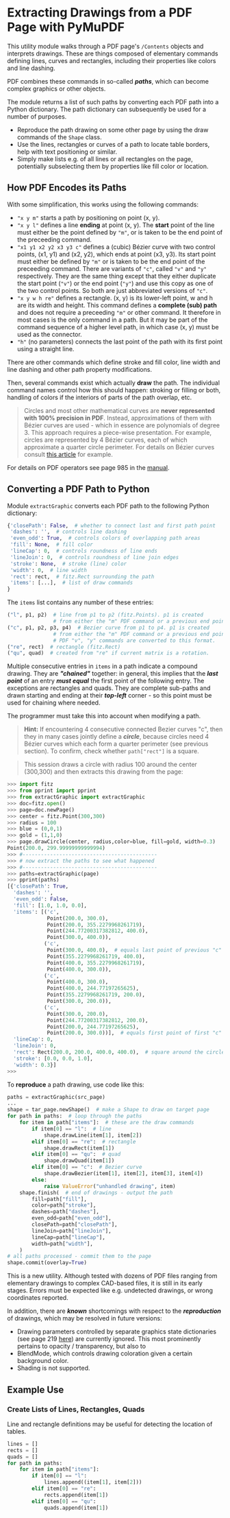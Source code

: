 # Extracting Drawings from a PDF Page with PyMuPDF
This utility module walks through a PDF page's ``/Contents`` objects and interprets drawings. These are things composed of elementary commands defining lines, curves and rectangles, including their properties like colors and line dashing.

PDF combines these commands in so-called **_paths_**, which can become complex graphics or other objects.

The module returns a list of such paths by converting each PDF path into a Python dictionary. The path dictionary can subsequently be used for a number of purposes.

* Reproduce the path drawing on some other page by using the draw commands of the ``Shape`` class.
* Use the lines, rectangles or curves of a path to locate table borders, help with text positioning or similar.
* Simply make lists e.g. of all lines or all rectangles on the page, potentially subselecting them by properties like fill color or location.

## How PDF Encodes its Paths
With some simplification, this works using the following commands:

* `"x y m"` starts a path by positioning on point (x, y).
* `"x y l"` defines a line **ending** at point (x, y). The **start** point of the line must either be the point defined by `"m"`, or is taken to be the end point of the preceeding command.
* `"x1 y1 x2 y2 x3 y3 c"` defines a (cubic) Bézier curve with two control points, (x1, y1) and (x2, y2), which ends at point (x3, y3). Its start point must either be defined by `"m"` or is taken to be the end point of the preceeding command. There are variants of `"c"`, called `"v"` and `"y"` respectively. They are the same thing except that they either duplicate the start point (`"v"`) or the end point (`"y"`) and use this copy as one of the two control points. So both are just abbreviated versions of `"c"`.
* `"x y w h re"` defines a rectangle. (x, y) is its lower-left point, w and h are its width and height. This command defines a **complete (sub) path** and does not require a preceeding `"m"` or other command. It therefore in most cases is the only command in a path. But it may be part of the command sequence of a higher level path, in which case (x, y) must be used as the connector.
* `"h"` (no parameters) connects the last point of the path with its first point using a straight line.

There are other commands which define stroke and fill color, line width and line dashing and other path property modifications.

Then, several commands exist which actually **draw** the path. The individual command names control how this should happen: stroking or filling or both, handling of colors if the interiors of parts of the path overlap, etc.

> Circles and most other mathematical curves are **never represented with 100% precision in PDF**. Instead, approximations of them with Bézier curves are used - which in essence are polynomials of degree 3. This approach requires a piece-wise presentation. For example, circles are represented by 4 Bézier curves, each of which approximate a quarter circle perimeter. For details on Bézier curves consult [this article](https://en.wikipedia.org/wiki/B%C3%A9zier_curve) for example.

For details on PDF operators see page 985 in the [manual](https://www.adobe.com/content/dam/acom/en/devnet/acrobat/pdfs/pdf_reference_1-7.pdf).

## Converting a PDF Path to Python

Module ``extractGraphic`` converts each PDF path to the following Python dictionary:

```python
{'closePath': False,  # whether to connect last and first path point
 'dashes': '',  # controls line dashing
 'even_odd': True,  # controls colors of overlapping path areas
 'fill': None,  # fill color
 'lineCap': 0,  # controls roundness of line ends
 'lineJoin': 0,  # controls roundness of line join edges
 'stroke': None,  # stroke (line) color
 'width': 0,  # line width
 'rect': rect,  # fitz.Rect surrounding the path
 'items': [...],  # list of draw commands
}
 ```

The ``items`` list contains any number of these entries:

```python
("l", p1, p2)  # line from p1 to p2 (fitz.Points). p1 is created
               # from either the "m" PDF command or a previous end point.
("c", p1, p2, p3, p4)  # Bezier curve from p1 to p4. p1 is created
               # from either the "m" PDF command or a previous end point.
               # PDF "v", "y" commands are converted to this format.
("re", rect)  # rectangle (fitz.Rect)
("qu", quad)  # created from "re" if current matrix is a rotation.
```

Multiple consecutive entries in ``items`` in a path indicate a compound drawing. They are **_"chained"_** together: in general, this implies that the **_last point_** of an entry **_must equal_** the first point of the following entry. The exceptions are rectangles and quads. They are complete sub-paths and drawn starting and ending at their **_top-left_** corner - so this point must be used for chaining where needed.

The programmer must take this into account when modifying a path.

> **Hint:** If encountering 4 consecutive connected Bezier curves "c", then they in many cases jointly define a **_circle_**, because circles need 4 Bézier curves which each form a quarter perimeter (see previous section). To confirm, check whether ``path["rect"]`` is a square.

> This session draws a circle with radius 100 around the center (300,300) and then extracts this drawing from the page:

```python
>>> import fitz
>>> from pprint import pprint
>>> from extractGraphic import extractGraphic
>>> doc=fitz.open()
>>> page=doc.newPage()
>>> center = fitz.Point(300,300)
>>> radius = 100
>>> blue = (0,0,1)
>>> gold = (1,1,0)
>>> page.drawCircle(center, radius,color=blue, fill=gold, width=0.3)
Point(200.0, 299.99999999999994)
>>> #--------------------------------------------
>>> # now extract the paths to see what happened
>>> #--------------------------------------------
>>> paths=extractGraphic(page)
>>> pprint(paths)
[{'closePath': True,
  'dashes': '',
  'even_odd': False,
  'fill': [1.0, 1.0, 0.0],
  'items': [('c',
             Point(200.0, 300.0),
             Point(200.0, 355.2279968261719),
             Point(244.77200317382812, 400.0),
             Point(300.0, 400.0)),
            ('c',
             Point(300.0, 400.0),  # equals last point of previous "c"
             Point(355.2279968261719, 400.0),
             Point(400.0, 355.2279968261719),
             Point(400.0, 300.0)),
            ('c',
             Point(400.0, 300.0),
             Point(400.0, 244.77197265625),
             Point(355.2279968261719, 200.0),
             Point(300.0, 200.0)),
            ('c',
             Point(300.0, 200.0),
             Point(244.77200317382812, 200.0),
             Point(200.0, 244.77197265625),
             Point(200.0, 300.0))],  # equals first point of first "c"
  'lineCap': 0,
  'lineJoin': 0,
  'rect': Rect(200.0, 200.0, 400.0, 400.0),  # square around the circle
  'stroke': [0.0, 0.0, 1.0],
  'width': 0.3}]
>>> 
```

To **reproduce** a path drawing, use code like this:

```python
paths = extractGraphic(src_page)
...
shape = tar_page.newShape()  # make a Shape to draw on target page
for path in paths:  # loop through the paths
    for item in path["items"]:  # these are the draw commands
        if item[0] == "l":  # line
            shape.drawLine(item[1], item[2])
        elif item[0] == "re":  # rectangle
            shape.drawRect(item[1])
        elif item[0] == "qu":  # quad
            shape.drawQuad(item[1])
        elif item[0] == "c":  # Bezier curve
            shape.drawBezier(item[1], item[2], item[3], item[4])
        else:
            raise ValueError("unhandled drawing", item)
    shape.finish(  # end of drawings - output the path
        fill=path["fill"],
        color=path["stroke"],
        dashes=path["dashes"],
        even_odd=path["even_odd"],
        closePath=path["closePath"],
        lineJoin=path["lineJoin"],
        lineCap=path["lineCap"],
        width=path["width"],
    )
# all paths processed - commit them to the page
shape.commit(overlay=True)
```

This is a new utility. Although tested with dozens of PDF files ranging from elementary drawings to complex CAD-based files, it is still in its early stages. Errors must be expected like e.g. undetected drawings, or wrong coordinates reported.

In addition, there are **_known_** shortcomings with respect to the **_reproduction_** of drawings, which may be resolved in future versions:

* Drawing parameters controlled by separate graphics state dictionaries (see page 219 [here](https://www.adobe.com/content/dam/acom/en/devnet/acrobat/pdfs/pdf_reference_1-7.pdf)) are currently ignored. This most prominently pertains to opacity / transparency, but also to
* BlendMode, which controls drawing coloration given a certain background color.
* Shading is not supported.

## Example Use
### Create Lists of Lines, Rectangles, Quads
Line and rectangle definitions may be useful for detecting the location of tables.
```python
lines = []
rects = []
quads = []
for path in paths:
    for item in path["items"]:
        if item[0] == "l":
            lines.append((item[1], item[2]))
        elif item[0] == "re":
            rects.append(item[1])
        elif item[0] == "qu":
            quads.append(item[1])
```

